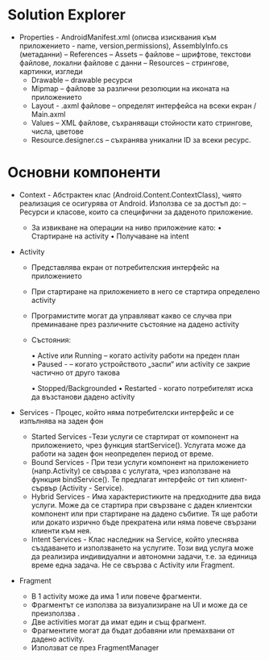 # Solution Explorer

- Properties - AndroidManifest.xml (описва изисквания към приложението - name, version,permissions), AssemblyInfo.cs (метаданни)
– References
– Assets – файлове – шрифтове, текстови файлове, локални файлове с данни
– Resources – стрингове, картинки, изгледи
  - Drawable – drawable ресурси
  - Mipmap – файлове за различни резолюции на иконата на приложението
  - Layout - .axml файлове – определят интерфейса на всеки екран / Main.axml
  - Values – XML файлове, съхраняващи стойности като стрингове, числа, цветове
  - Resource.designer.cs – съхранява уникални ID за всеки ресурс. 
  
# Основни компоненти

- Context - Абстрактен клас (Android.Content.ContextClass), чиято реализация се осигурява от Android.
    Използва се за достъп до:
    – Ресурси и класове, които са специфични за даденото приложение.
    - За извикване на операции на ниво приложение като: 
        • Стартиране на activity
        • Получаване на intent
        
- Activity
  - Представлява екран от потребителския интерфейс на приложението
  - При стартиране на приложението в него се стартира определено activity
  - Програмистите могат да управляват какво се случва при преминаване през различните състояние на дадено activity
  
  - Състояния:
  
     • Active или Running – когато activity работи на преден план    
     • Paused - – когато устройството „заспи“ или activity се закрие частично от друго такова
     
     • Stopped/Backgrounded
     • Restarted - когато потребителят иска да възстанови дадено activity
     
- Services - Процес, който няма потребителски интерфейс и се изпълнява на заден фон  
    - Started Services -Тези услуги се стартират от компонент на приложението, чрез функция startService(). Услугата може да работи на заден фон неопределен период от време.
    - Bound Services - При тези услуги компонент на приложението (напр.Activity) се свързва с услугата, чрез използване на функция bindService(). Те предлагат интерфейс от тип клиент-сървър (Activity - Service).
    - Hybrid Services - Има характеристиките на предходните два вида услуги. Може да се стартира при свързване с даден клиентски компонент или при стартиране на дадено събитие. Тя ще работи или докато изрично бъде прекратена или няма повече свързани клиенти към нея.
    - Intent Services - Клас наследник на Service, който улеснява създаването и използването на услугите. Този вид услуга може да реализира индивидуални и автономни задачи, т.е. за единица време една задача. Не се свързва с Activity или Fragment.
    
- Fragment 
  - В 1 activity може да има 1 или повече фрагменти.
  - Фрагментът се използва за визуализиране на UI и може да се преизползва .
  - Две activities могат да имат един и същ фрагмент.
  - Фрагментите могат да бъдат добавяни или премахвани от дадено activity.
  - Използват се през FragmentManager


    

